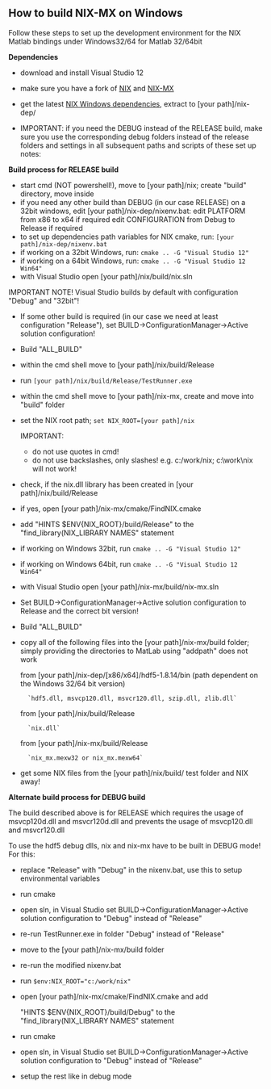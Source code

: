 How to build NIX-MX on Windows
------------------------------

Follow these steps to set up the development environment for the NIX Matlab bindings under Windows32/64 for Matlab 32/64bit

**Dependencies**
- download and install Visual Studio 12
- make sure you have a fork of [NIX](https://github.com/G-Node/nix) and [NIX-MX](https://github.com/G-Node/nix-mx)
- get the latest [NIX Windows dependencies](https://projects.g-node.org/nix/), extract to [your path]/nix-dep/

- IMPORTANT: if you need the DEBUG instead of the RELEASE build, make sure you use the corresponding debug folders instead of the release folders and settings in all subsequent paths and scripts of these set up notes:

**Build process for RELEASE build**
- start cmd (NOT powershell!), move to [your path]/nix; create "build" directory, move inside
- if you need any other build than DEBUG (in our case RELEASE) on a 32bit windows, edit [your path]/nix-dep/nixenv.bat:
	edit PLATFORM from x86 to x64 if required
	edit CONFIGURATION from Debug to Release if required
- to set up dependencies path variables for NIX cmake, run:
	`[your path]/nix-dep/nixenv.bat`
- if working on a 32bit Windows, run:
	`cmake .. -G "Visual Studio 12"`
- if working on a 64bit Windows, run:
	`cmake .. -G "Visual Studio 12 Win64"`
- with Visual Studio open [your path]/nix/build/nix.sln

IMPORTANT NOTE! Visual Studio builds by default with configuration "Debug" and "32bit"!
- If some other build is required (in our case we need at least configuration "Release"), set BUILD->ConfigurationManager->Active solution configuration!
- Build "ALL_BUILD"
- within the cmd shell move to [your path]/nix/build/Release
- run
	`[your path]/nix/build/Release/TestRunner.exe`
- within the cmd shell move to [your path]/nix-mx, create and move into "build" folder
- set the NIX root path;
	`set NIX_ROOT=[your path]/nix`

    IMPORTANT:
    - do not use quotes in cmd!
    - do not use backslashes, only slashes! e.g. c:/work/nix; c:\work\nix will not work!

- check, if the nix.dll library has been created in [your path]/nix/build/Release
- if yes, open [your path]/nix-mx/cmake/FindNIX.cmake
- add "HINTS $ENV{NIX_ROOT}/build/Release" to the "find_library(NIX_LIBRARY NAMES" statement
- if working on Windows 32bit, run
	`cmake .. -G "Visual Studio 12"`
- if working on Windows 64bit, run
	`cmake .. -G "Visual Studio 12 Win64"`
- with Visual Studio open [your path]/nix-mx/build/nix-mx.sln
- Set BUILD->ConfigurationManager->Active solution configuration to Release and the correct bit version!
- Build "ALL_BUILD"
- copy all of the following files into the [your path]/nix-mx/build folder; simply providing the directories to MatLab using "addpath" does not work

	from [your path]/nix-dep/[x86/x64]/hdf5-1.8.14/bin (path dependent on the Windows 32/64 bit version)
	
		`hdf5.dll, msvcp120.dll, msvcr120.dll, szip.dll, zlib.dll`
		
	from [your path]/nix/build/Release
	
		`nix.dll`
		
	from [your path]/nix-mx/build/Release
	
		`nix_mx.mexw32 or nix_mx.mexw64`
		
- get some NIX files from the [your path]/nix/build/ test folder and NIX away!


**Alternate build process for DEBUG build**

The build described above is for RELEASE which requires the usage of msvcp120d.dll and msvcr120d.dll and prevents the usage of msvcp120.dll and msvcr120.dll

To use the hdf5 debug dlls, nix and nix-mx have to be built in DEBUG mode! For this:
- replace "Release" with "Debug" in the nixenv.bat, use this to setup environmental variables
- run cmake
- open sln, in Visual Studio set BUILD->ConfigurationManager->Active solution configuration to "Debug" instead of "Release"
- re-run TestRunner.exe in folder "Debug" instead of "Release"
- move to the [your path]/nix-mx/build folder
- re-run the modified nixenv.bat
- run
	`$env:NIX_ROOT="c:/work/nix"`
- open [your path]/nix-mx/cmake/FindNIX.cmake and add

	"HINTS $ENV{NIX_ROOT}/build/Debug" to the "find_library(NIX_LIBRARY NAMES" statement
- run cmake
- open sln, in Visual Studio set BUILD->ConfigurationManager->Active solution configuration to "Debug" instead of "Release"
- setup the rest like in debug mode
